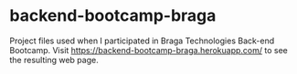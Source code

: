 # backend-bootcamp-braga
Project files used when I participated in Braga Technologies Back-end Bootcamp.
Visit <https://backend-bootcamp-braga.herokuapp.com/> to see the resulting web page.
